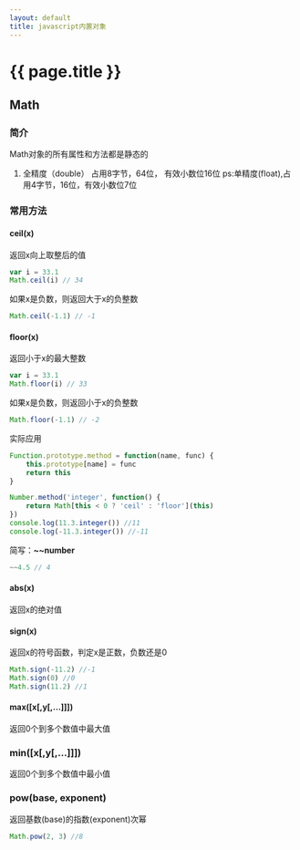 ```yaml
---
layout: default
title: javascript内置对象
---
```


# {{ page.title }}

## Math

### 简介
Math对象的所有属性和方法都是静态的
1. 全精度（double）
   占用8字节，64位， 有效小数位16位
   ps:单精度(float),占用4字节，16位，有效小数位7位

### 常用方法
#### ceil(x)
返回x向上取整后的值
```javascript
var i = 33.1
Math.ceil(i) // 34
```

如果x是负数，则返回大于x的负整数
```javascript
Math.ceil(-1.1) // -1
```

#### floor(x)
返回小于x的最大整数

```javascript
var i = 33.1
Math.floor(i) // 33
```

如果x是负数，则返回小于x的负整数
```javascript
Math.floor(-1.1) // -2
```

实际应用
```javascript
Function.prototype.method = function(name, func) {
	this.prototype[name] = func
	return this
}

Number.method('integer', function() {
	return Math[this < 0 ? 'ceil' : 'floor'](this)
})
console.log(11.3.integer()) //11
console.log(-11.3.integer()) //-11
```

简写：**~~number**
```javascript
~~4.5 // 4
```

#### abs(x)
返回x的绝对值

#### sign(x)
返回x的符号函数，判定x是正数，负数还是0
```javascript
Math.sign(-11.2) //-1
Math.sign(0) //0
Math.sign(11.2) //1
```

#### max([x[,y[,...]]])
返回0个到多个数值中最大值

### min([x[,y[,...]]])
返回0个到多个数值中最小值


### pow(base, exponent)
返回基数(base)的指数(exponent)次幂
```javascript
Math.pow(2, 3) //8
```
